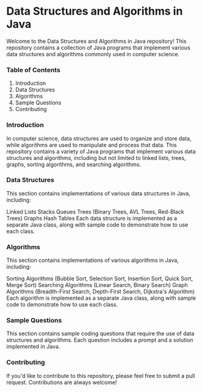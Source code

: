 # Data Structures and Algorithms in Java
Welcome to the Data Structures and Algorithms in Java repository! This repository contains a collection of Java programs that implement various data structures and algorithms commonly used in computer science.

### Table of Contents
1. Introduction
2. Data Structures
3. Algorithms
4. Sample Questions
5. Contributing

### Introduction
In computer science, data structures are used to organize and store data, while algorithms are used to manipulate and process that data. This repository contains a variety of Java programs that implement various data structures and algorithms, including but not limited to linked lists, trees, graphs, sorting algorithms, and searching algorithms.

### Data Structures
This section contains implementations of various data structures in Java, including:

Linked Lists
Stacks
Queues
Trees (Binary Trees, AVL Trees, Red-Black Trees)
Graphs
Hash Tables
Each data structure is implemented as a separate Java class, along with sample code to demonstrate how to use each class.

### Algorithms
This section contains implementations of various algorithms in Java, including:

Sorting Algorithms (Bubble Sort, Selection Sort, Insertion Sort, Quick Sort, Merge Sort)
Searching Algorithms (Linear Search, Binary Search)
Graph Algorithms (Breadth-First Search, Depth-First Search, Dijkstra's Algorithm)
Each algorithm is implemented as a separate Java class, along with sample code to demonstrate how to use each class.

### Sample Questions
This section contains sample coding questions that require the use of data structures and algorithms. Each question includes a prompt and a solution implemented in Java.

### Contributing
If you'd like to contribute to this repository, please feel free to submit a pull request. Contributions are always welcome!

